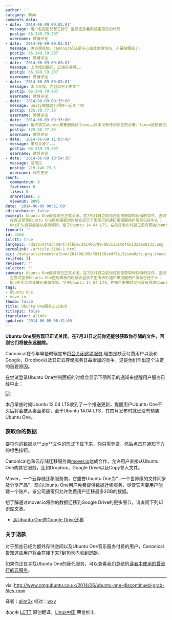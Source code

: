 ```yaml
---
author: ''
category: 新闻
comments_data:
- date: '2014-06-09 09:03:01'
  message: 用户名和密码都忘掉了 里面还放着实验室项目的代码
  postip: 66.249.79.207
  username: 微博评论
- date: '2014-06-09 09:03:01'
  message: 确实很悲惨。canonical还是专心做其他事情吧，不要随便搞了。
  postip: 66.249.79.207
  username: 微博评论
- date: '2014-06-09 09:03:01'
  message: 上传慢的要死，云储存毛啊……
  postip: 66.249.79.207
  username: 微博评论
- date: '2014-06-09 09:03:01'
  message: 太小太慢，而且似乎无中文？
  postip: 66.249.79.207
  username: 微博评论
- date: '2014-06-09 09:33:00'
  message: unity做成这几把样一起关了吧
  postip: 125.88.77.30
  username: 微博评论
- date: '2014-06-09 09:33:00'
  message: 每次装完ubuntu都要删除这个one……根本没有任何存在的必要。linux就把自己的事情搞好就可以了。搞定极客开发者、开源爱好者、安全从业者、各种企业服务。
  postip: 125.88.77.30
  username: 微博评论
- date: '2014-06-09 11:03:00'
  message: 果然关掉了。。。
  postip: 66.249.79.207
  username: 微博评论
- date: '2014-06-09 13:54:36'
  message: 没用过
  postip: 219.146.73.5
  username: 绿色圣光
count:
  commentnum: 8
  favtimes: 0
  likes: 0
  sharetimes: 2
  viewnum: 8896
date: '2014-06-09 08:31:00'
editorchoice: false
excerpt: Ubuntu One服务现已正式关闭。在7月31日之前你还能够获取你存储的文件，否则它们将被永远删除。 Canonical在今年早些时候宣布将会关闭这项服务,理由是缺乏付费用户以及和Google，Dropbox以及其它云存储服务日益增加的竞争，这是他们作出这个决定的首要原因。
  在尝试登录Ubuntu One控制面板的时候会显示下图所示的通知来提醒用户服务已经中止：  本月早些时候Ubuntu 12.04 LTS收到了一个推送更新，提醒用户Ubuntu
  One不久后将会被从桌面移除，至于Ubuntu 14.04 LTS，在四月发布时就已没有预装Ubuntu One。 获取你的数据 要将你的数据以.zip
fromurl: ''
id: 3168
islctt: true
largepic: /data/attachment/album/201406/09/083130imdf6ki3zsmw0z3z.png
permalink: /article-3168-1.html
pic: /data/attachment/album/201406/09/083130imdf6ki3zsmw0z3z.png.thumb.jpg
related: []
reviewer: ''
selector: ''
summary: Ubuntu One服务现已正式关闭。在7月31日之前你还能够获取你存储的文件，否则它们将被永远删除。 Canonical在今年早些时候宣布将会关闭这项服务,理由是缺乏付费用户以及和Google，Dropbox以及其它云存储服务日益增加的竞争，这是他们作出这个决定的首要原因。
  在尝试登录Ubuntu One控制面板的时候会显示下图所示的通知来提醒用户服务已经中止：  本月早些时候Ubuntu 12.04 LTS收到了一个推送更新，提醒用户Ubuntu
  One不久后将会被从桌面移除，至于Ubuntu 14.04 LTS，在四月发布时就已没有预装Ubuntu One。 获取你的数据 要将你的数据以.zip
tags:
- Ubuntu One
- move.io
thumb: false
title: Ubuntu One服务正式关闭
titlepic: false
translator: alim0x
updated: '2014-06-09 08:31:00'
---
```


**Ubuntu One服务现已正式关闭。在7月31日之前你还能够获取你存储的文件，否则它们将被永远删除。**


Canonical在今年早些时候宣布[将会关闭这项服务](http://www.omgubuntu.co.uk/2014/04/canonical-axe-ubuntu-one-file-music-services-grab-data-now),理由是缺乏付费用户以及和Google，Dropbox以及其它云存储服务日益增加的竞争，这是他们作出这个决定的首要原因。


在尝试登录Ubuntu One控制面板的时候会显示下图所示的通知来提醒用户服务已经中止：


![](/data/attachment/album/201406/09/083130imdf6ki3zsmw0z3z.png)


本月早些时候Ubuntu 12.04 LTS收到了一个推送更新，提醒用户Ubuntu One不久后将会被从桌面移除，至于Ubuntu 14.04 LTS，在四月发布时就已没有预装Ubuntu One。


### 获取你的数据


要将你的数据以**.zip**文件的形式下载下来，你只需登录，然后点击在通知下方的橙色按钮。


Canonical也和云存储迁移服务商[mover.io](http://mover.io/)达成合作，允许用户直接从Ubuntu One向其它服务，比如Dropbox，Google Drive以及Copy导入文件。


Mover，一个云存储迁移服务商，它盛誉Ubuntu One为“...一个世界级的文件同步及分享产品”，现向Ubuntu One用户免费提供数据迁移服务，尽管它需要用户创建一个账户。该公司通常只允许免费用户迁移最多2GB的数据。


想了解通过mover.io将你的数据迁移到Google Drive的更多细节，请查阅下列知识库文章。


* [从Ubuntu One向Google Drive迁移](http://support.mover.io/knowledgebase/articles/346927-how-to-transfer-from-ubuntu-one-to-google-drive)


### 关于退款


对于那些已经为额外存储空间以及Ubuntu One音乐服务付费的用户，Canonical告知这些用户将会在接下来7到10天内收到退款。


如果你正在寻找Ubuntu One的替代服务，可以查看我们总结的[读者中使用的最流行的云服务](http://www.omgubuntu.co.uk/2014/04/three-alternatives-ubuntu-one)。




---


via: <http://www.omgubuntu.co.uk/2014/06/ubuntu-one-discontinued-grab-files-now>


译者：[alim0x](https://github.com/alim0x) 校对：[wxy](https://github.com/wxy)


本文由 [LCTT](https://github.com/LCTT/TranslateProject) 原创翻译，[Linux中国](http://linux.cn/) 荣誉推出